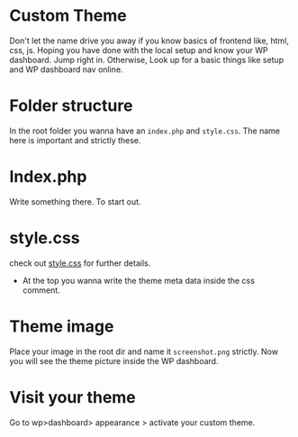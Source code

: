 # Custom Theme

Don't let the name drive you away if you know basics of frontend like, html, css, js.
Hoping you have done with the local setup and know your WP dashboard. Jump right in. Otherwise, Look up for a basic things like setup and WP dashboard nav online.

# Folder structure

In the root folder you wanna have an `index.php` and `style.css`. The name here is important and strictly these.

# Index.php

Write something there. To start out.

# style.css

check out [style.css]('./style.css') for further details.

- At the top you wanna write the theme meta data inside the css comment.

# Theme image

Place your image in the root dir and name it `screenshot.png` strictly. Now you will see the theme picture inside the WP dashboard.

# Visit your theme

Go to wp>dashboard> appearance > activate your custom theme.
